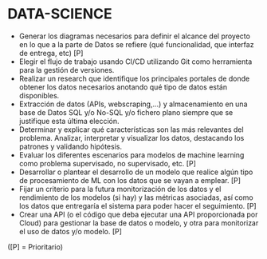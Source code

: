 # DATA-SCIENCE

* Generar los diagramas necesarios para definir el alcance del proyecto en lo que a la parte de Datos se refiere (qué 
funcionalidad, que interfaz de entrega, etc) [P] 
* Elegir el flujo de trabajo usando CI/CD utilizando Git como herramienta para la gestión de versiones.
* Realizar un research que identifique los principales portales de donde obtener los datos necesarios anotando qué tipo de 
datos están disponibles. 
* Extracción de datos (APIs, webscraping,...) y almacenamiento en una base de Datos SQL y/o No-SQL y/o fichero plano siempre 
que se justifique esta última elección.
* Determinar y explicar qué características son las más relevantes del problema. Analizar, interpretar y visualizar los datos, 
destacando los patrones y validando hipótesis.
* Evaluar los diferentes escenarios para modelos de machine learning como problema supervisado, no supervisado, etc. [P]
* Desarrollar o plantear el desarrollo de un modelo que realice algún tipo de procesamiento de ML con los datos que se vayan a 
emplear. [P] 
* Fijar un criterio para la futura monitorización de los datos y el rendimiento de los modelos (si hay) y las métricas asociadas, así 
como los datos que entregaría el sistema para poder hacer el seguimiento. [P] 
* Crear una API (o el código que deba ejecutar una API proporcionada por Cloud) para gestionar la base de datos o modelo, y 
otra para monitorizar el uso de datos y/o modelo. [P] 

([P] = Prioritario)
